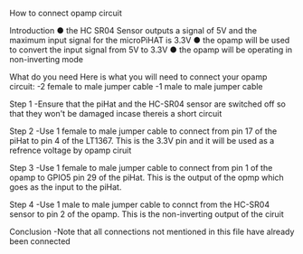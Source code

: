How to connect opamp circuit

Introduction
● the HC SR04 Sensor outputs a signal of 5V and the maximum input signal for the
microPiHAT is 3.3V
● the opamp will be used to convert the input signal from 5V to 3.3V
● the opamp will be operating in non-inverting mode

What do you need
Here is what you will need to connect your opamp circuit:
-2 female to male jumper cable
-1 male to male jumper cable

Step 1
-Ensure that the piHat and the HC-SR04 sensor are switched off so that they won't be damaged incase thereis a short circuit

Step 2
-Use 1 female to male jumper cable to connect from pin 17 of the piHat to pin 4 of the LT1367. This is the 3.3V pin and it will be used as a refrence voltage by opamp ciruit

Step 3
-Use 1 female to male jumper cable to connect from pin 1 of the opamp to GPIO5 pin 29 of the piHat. This is the output of the opmp which goes as the input to the piHat.

Step 4
-Use 1 male to male jumper cable to connct from the HC-SR04 sensor to pin 2 of the opamp. This is the non-inverting output of the ciruit

Conclusion
-Note that all connections not mentioned in this file have already been connected

